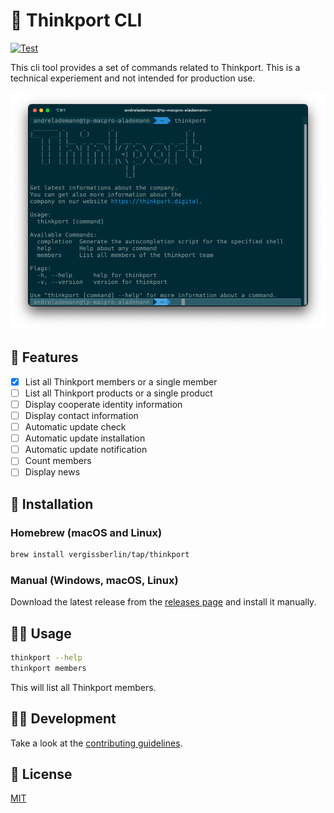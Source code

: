 # 🌈 Thinkport CLI

[![Test](https://github.com/vergissberlin/thinkport/actions/workflows/test.yml/badge.svg)](https://github.com/vergissberlin/thinkport/actions/workflows/test.yml)

This cli tool provides a set of commands related to Thinkport.
This is a technical experiement and not intended for production use.

![Screenshot](assets/screenshot.png)

## 🚀 Features

* [x] List all Thinkport members or a single member
* [ ] List all Thinkport products or a single product
* [ ] Display cooperate identity information
* [ ] Display contact information
* [ ] Automatic update check
* [ ] Automatic update installation
* [ ] Automatic update notification
* [ ] Count members
* [ ] Display news

## 📀 Installation

### Homebrew (macOS and Linux)

```bash
brew install vergissberlin/tap/thinkport
```

### Manual (Windows, macOS, Linux)

Download the latest release from the [releases page](https://github.com/vergissberlin/thinkport/releases) and install it manually.

## 👩‍💻 Usage

```bash
thinkport --help
thinkport members
```

This will list all Thinkport members.

## 👷‍♀️ Development

Take a look at the [contributing guidelines](CONTRIBUTING.md).

## 📜 License

[MIT](LICENSE)
